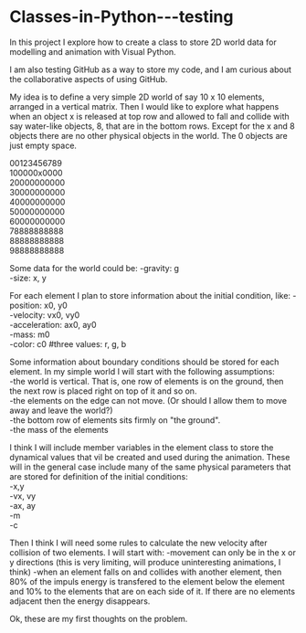 Classes-in-Python---testing
===========================

In this project I explore how to create a class to store 2D world data for modelling and animation with Visual Python.

I am also testing GitHub as a way to store my code, and I am curious about the collaborative aspects of using GitHub.

My idea is to define a very simple 2D world of say 10 x 10 elements, arranged in a vertical matrix. Then I would 
like to explore what happens when an object x is released at top row and allowed to fall and collide with say 
water-like objects, 8, that are in the bottom rows. Except for the x and 8 objects there are no other physical 
objects in the world. The 0 objects are just empty space.

00123456789<br>
100000x0000<br>
20000000000<br>
30000000000<br>
40000000000<br>
50000000000<br>
60000000000<br>
78888888888<br>
88888888888<br>
98888888888<br>

Some data for the world could be:
-gravity: g<br>
-size: x, y<br>

For each element I plan to store information about the initial condition, like:
-position: x0, y0<br>
-velocity: vx0, vy0<br>
-acceleration: ax0, ay0<br>
-mass: m0<br>
-color: c0  #three values: r, g, b<br>

Some information about boundary conditions should be stored for each element. In my simple world I will start with the 
following assumptions:<br>
-the world is vertical. That is, one row of elements is on the ground, then the next row is placed right on top of it and so on.<br>
-the elements on the edge can not move. (Or should I allow them to move away and leave the world?)<br>
-the bottom row of elements sits firmly on "the ground".<br>
-the mass of the elements <br>

I think I will include member variables in the element class to store the dynamical values that vil be created and 
used during the animation. These will in the general case include many of the same physical parameters that are stored for definition of the initial conditions:<br>
-x,y<br>
-vx, vy<br>
-ax, ay<br>
-m<br>
-c<br>

Then I think I will need some rules to calculate the new velocity after collision of two elements. I will start with:
-movement can only be in the x or y directions (this is very limiting, will produce uninteresting animations, I think)
-when an element falls on and collides with another element, then 80% of the impuls energy is transfered to the element
below the element and 10% to the elements that are on each side of it. If there are no elements adjacent then the 
energy disappears.

Ok, these are my first thoughts on the problem.
